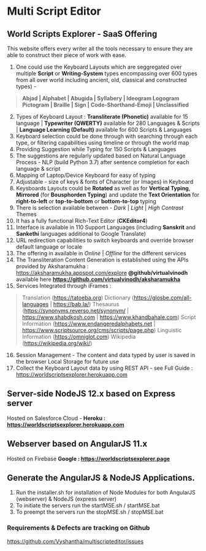 # Multi Script Editor

## World Scripts Explorer - SaaS Offering
This website offers every writer all the tools necessary to ensure they are able to construct their piece of work with ease.
1. One could use the Keyboard Layouts which are seggregated over multiple **Script** or **Writing-System** types encompassing over 600 types from all over world including ancient, old, classical and constructed types) - 
> **Abjad | Alphabet | Abugida | Syllabery | Ideogram Logogram Pictogram | Braille | Sign | Code-Shorthand-Emoji | Unclassified** 
2. Types of Keyboard Layout : **Transliterate (Phonetic)** available for 15 language | **Typewriter (QWERTY)** available for 280 Languages & Scripts | **Language Learning (Default)** available for 600 Scripts & Languages
3. Keyboard selection could be done through with searching through each type, or filtering capabilities using timeline or through the world map
4. Providing Suggestion while Typing for 150 Scripts & Languages
5. The suggestions are regularly updated based on Natural Language Process - NLP (build Python 3.7) after sentence completion for each language & script
6. Mapping of Laptop/Device Keyboard for easy of typing
7. Adjustable - size of keys & fonts of Character (or Images) in Keyboard
8. Keysboards Layouts could be **Rotated** as well as for **Vertical Typing**, **Mirrored** (for **Bousphorden Typing**) and update the **Text Orientation** for **right-to-left** or **top-to-bottom** or **bottom-to-top** typing
9. There is selection available between - *Dark* | *Light* | *High Contrast* Themes
10. It has a fully functional Rich-Text Editor (**CKEditor4**)
11. Interface is available in 110 Support Languages (including **Sanskrit** and **Sankethi** languages additional to Google Translate)
12. URL redirection capabilities to switch keyboards and override browser default language or locale 
13. The offering in available in *Online* | *Offline* for the different services
14. The Transliteration Content Generation is established using the APIs provided by Aksharamukha : https://aksharamukha.appspot.com/explore **@github/virtualvinodh** available here **https://github.com/virtualvinodh/aksharamukha**
15. Services Integrated through iFrames : 
> Translation (https://tatoeba.org) 
> Dictionary (https://glosbe.com/all-languages | https://bab.la/)
> Thesaurus (https://synonyms.reverso.net/synonym/ | https://www.shabdkosh.com | https://www.khandbahale.com)
> Script Information (https://www.endangeredalphabets.net | https://www.scriptsource.org/cms/scripts/page.php)
> Linguistic Information (https://omniglot.com)
> Wikipedia (https://wikipedia.org/wiki/)
16. Session Management - The content and data typed by user is saved in the browser Local Storage for future use 
17. Collect the Keyboard Layout data by using REST API - see Full Guide : https://worldscriptsexplorer.herokuapp.com

## Server-side NodeJS 12.x based on Express server
  Hosted on Salesforce Cloud - **Heroku : https://worldscriptsexplorer.herokuapp.com**
 
## Webserver based on AngularJS 11.x
  Hosted on Firebase **Google : https://worldscriptsexplorer.page**

## Generate the AngularJS & NodeJS Applications.

  1. Run the installer.sh for installation of Node Modules for both AngularJS (webserver) & NodeJS (express server)
  2. To initiate the servers run the startMSE.sh / startMSE.bat
  3. To preempt the servers run the stopMSE.sh / stopMSE.bat
  
### Requirements & Defects are tracking on Github
https://github.com/Vyshantha/multiscripteditor/issues
